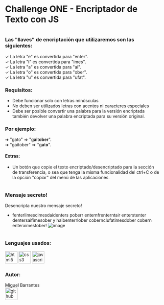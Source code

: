 
# Challenge ONE - Encriptador de Texto con JS
#
### Las "llaves" de encriptación que utilizaremos son las siguientes:
✓ La letra "e" es convertida para "enter".\
✓ La letra "i" es convertida para "imes".\
✓ La letra "a" es convertida para "ai".\
✓ La letra "o" es convertida para "ober".\
✓ La letra "u" es convertida para "ufat".
### Requisitos:
- Debe funcionar solo con letras minúsculas
- No deben ser utilizados letras con acentos ni caracteres especiales
- Debe ser posible convertir una palabra para la versión encriptada también devolver una palabra encriptada para su versión original.
### Por ejemplo:
➔ "gato" ⇒ "g**ai**t**ober**".\
➔ "gaitober" ⇒ "g**a**t**o**".
#### Extras:
- Un botón que copie el texto encriptado/desencriptado para la sección de transferencia, o sea que tenga la misma funcionalidad del ctrl+C o de la opción "copiar" del menú de las aplicaciones.
#
### Mensaje secreto!
Desencripta nuestro mensaje secreto!
- fenterlimescimesdaidenters poberr enternfrenterntair enterstenter dentersaifimesober y haibenterrlober cobernclufatimesdober cobern enterximestober!
![image](https://user-images.githubusercontent.com/69771799/210119239-ee04d8a5-60c7-436b-8e8f-b8717877eef5.png)

#
### Lenguajes usados:
<a href="https://www.w3.org/html/" target="_blank"><img src="https://www.svgrepo.com/show/373669/html.svg" alt="html5" width="40" height="40"/></a>
<a href="https://www.w3schools.com/css/" target="_blank"><img src="https://www.svgrepo.com/show/373535/css.svg" alt="css3" width="40" height="40"/></a>
<a href="https://developer.mozilla.org/en-US/docs/Web/JavaScript" target="_blank"><img src="https://www.svgrepo.com/show/349419/javascript.svg" alt="javascript" width="40" height="40"/></a>

### Autor:
Miguel Barrantes\
<a href="[https://github.com/Miki106]" target="_blank"><img src="![github](https://user-images.githubusercontent.com/69771799/210119344-32176e37-f6eb-4d30-9ab0-846632677ab4.png) " alt="github" width="40" height="40"/>

